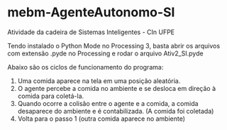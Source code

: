 # mebm-AgenteAutonomo-SI
Atividade da cadeira de Sistemas Inteligentes - CIn UFPE



Tendo instalado o Python Mode no Processing 3, basta abrir os arquivos com extensão .pyde no Processing e rodar o arquivo Ativ2_SI.pyde


Abaixo são os ciclos de funcionamento do programa:
1. Uma comida aparece na tela em uma posição aleatória.
2. O agente percebe a comida no ambiente e se desloca em direção à comida para coletá-la.
3. Quando ocorre a colisão entre o agente e a comida, a comida desaparece do ambiente e é contabilizada. (A comida foi coletada)
4. Volta para o passo 1 (outra comida aparece no ambiente)

